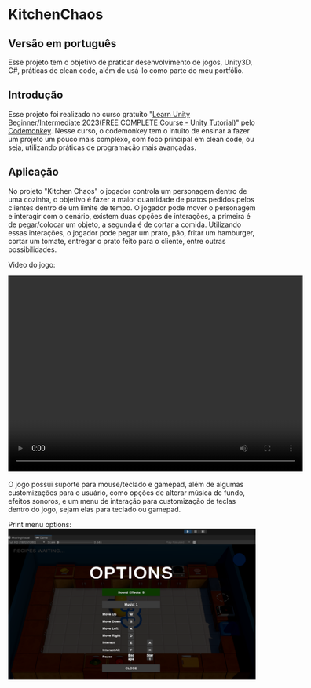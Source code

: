 # KitchenChaos

## Versão em português
Esse projeto tem o objetivo de praticar desenvolvimento de jogos, Unity3D, C#, práticas de clean code, além de usá-lo como parte do meu portfólio.

## Introdução
Esse projeto foi realizado no curso gratuito "[Learn Unity Beginner/Intermediate 2023(FREE COMPLETE Course - Unity Tutorial)](https://www.youtube.com/watch?v=AmGSEH7QcDg&ab_channel=CodeMonkey)" pelo [Codemonkey](https://www.youtube.com/@CodeMonkeyUnity). Nesse curso, o codemonkey tem o intuito de ensinar a fazer um projeto um pouco mais complexo, com foco principal em clean code, ou seja, utilizando práticas de programação mais avançadas.

## Aplicação
No projeto "Kitchen Chaos" o jogador controla um personagem dentro de uma cozinha, o objetivo é fazer a maior quantidade de pratos pedidos pelos clientes dentro de um limite de tempo. O jogador pode mover o personagem e interagir com o cenário, existem duas opções de interações, a primeira é de pegar/colocar um objeto, a segunda é de cortar a comida. Utilizando essas interações, o jogador pode pegar um prato, pão, fritar um hamburger, cortar um tomate, entregar o prato feito para o cliente, entre outras possibilidades.

Video do jogo:
<p align="center">
<video width="600" height="400" controls>
  <source src="Video1Gameplay.mp4" type="video/mp4">
</video>

O jogo possui suporte para mouse/teclado e gamepad, além de algumas customizações para o usuário, como opções de alterar música de fundo, efeitos sonoros, e um menu de interação para customização de teclas dentro do jogo, sejam elas para teclado ou gamepad.

Print menu options: ![](ReadmeFiles/Print1Options.png)
